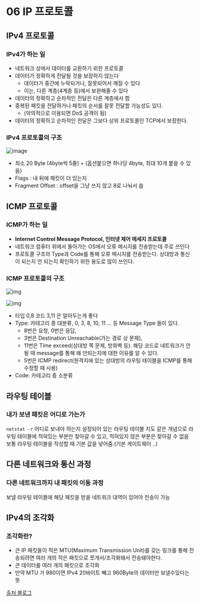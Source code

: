 
# 06 IP 프로토콜

 



## IPv4 프로토콜

### IPv4가 하는 일

- 네트워크 상에서 데이터를 교환하기 위한 프로토콜
- 데이터가 정확하게 전달될 것을 보장하지 않는다
  - 데이터가 중간에 누락되거나, 잘못되어서 깨질 수 있다
  - 이는, 다른 계층(4계층 등)에서 보완해줄 수 있다
- 데이터의 정확하고 순차적인 전달은 다른 계층에서 함
- 중복된 패킷을 전달하거나 패킷의 순서를 잘못 전달할 가능성도 있다.
  - (악의적으로 이용되면 DoS 공격이 됨)
- 데이터의 정확하고 순차적인 전달은 그보다 상위 프로토콜인 TCP에서 보장한다.



### IPv4 프로토콜의 구조
![image](https://user-images.githubusercontent.com/69442847/197900587-f9f105a3-a09f-45c5-9927-158eb50ca83b.png)

- 최소 20 Byte (4byte씩 5줄) + (옵션붙으면 하나당 4byte, 최대 10개 붙을 수 있음)
- Flags : 내 뒤에 패킷이 더 있는지
- Fragment Offset : offset을 그냥 쓰지 않고 8로 나눠서 씀



## ICMP 프로토콜

### ICMP가 하는 일

- **Internet Control Message Protocol, 인터넷 제어 메세지 프로토콜**
- 네트워크 컴퓨터 위에서 돌아가는 OS에서 오류 메시지를 전송받는데 주로 쓰인다
- 프로토콜 구조의 Type과 Code를 통해 오류 메시지를 전송받는다. 상대방과 통신이 되는지 안 되는지 확인하기 위한 용도로 많이 쓰인다.



### ICMP 프로토콜의 구조

![img](https://upload.wikimedia.org/wikipedia/commons/thumb/e/e1/ICMP_header_-_General-en.svg/300px-ICMP_header_-_General-en.svg.png)

![img](https://image.slidesharecdn.com/internetcontrolmessageprotocol-121115085749-phpapp01/95/internet-control-message-protocol-13-638.jpg?cb=1352969905)

- 타입 0,8 코드 3,11 은 알아두는게 좋다
- Type: 카테고리 중 대분류, 0, 3, 8, 10, 11 ... 등 Message Type 들이 있다. 
  - 8번은 요청, 0번은 응답, 
  - 3번은 Destination Unreachable(가는 경로 상 문제), 
  - 11번은 Time exceed(상대방 쪽 문제, 방화벽 등). 해당 코드로 네트워크가 안될 때 message를 통해 왜 안되는지에 대한 이유를 알 수 있다. 
  - 5번은 ICMP redirect(원격지에 있는 상대방의 라우팅 테이블을 ICMP를 통해 수정할 때 사용)
- Code: 카테고리 중 소분류

## 라우팅 테이블
### 내가 보낸 패킷은 어디로 가는가
```netstat -r```
어디로 보내야 하는지 설정되어 있는 라우팅 테이블
지도 같은 개념으로 라우팅 테이블에 적혀있는 부분만 찾아갈 수 있고, 적혀있지 않은 부분은 찾아갈 수 없음
보통 라우팅 테이블을 작성할 때 기본 값을 넣어줌.(기본 게이트웨이 ..)

## 다른 네트워크와 통신 과정
### 다른 네트워크까지 내 패킷의 이동 과정
보낼 라우팅 테이블에 해당 패킷을 받을 네트워크 대역이 있어야 전송이 가능

## IPv4의 조각화

### 조각화란?

- 큰 IP 패킷들이 적은 MTU(Maximum Transmission Unit)를 갖는 링크를 통해 전송되려면 여러 개의 작은 패킷으로 쪼개서/조각화돼서 전송돼야한다.
- 큰 데이터를 여러 개의 패킷으로 조각화
- 만약 MTU 가 980이면 IPv4 20바이트 빼고 960Byte의 데이터만 보낼수있다는 뜻


[출처 블로그](https://velog.io/@ppmyor/%EB%84%A4%ED%8A%B8%EC%9B%8C%ED%81%AC-06.-%EB%A9%80%EB%A6%AC-%EC%9E%88%EB%8A%94-%EC%BB%B4%ED%93%A8%ED%84%B0%EB%81%BC%EB%A6%AC%EB%8A%94-%EC%9D%B4%EB%A0%87%EA%B2%8C-%EB%8D%B0%EC%9D%B4%ED%84%B0%EB%A5%BC-%EC%A3%BC%EA%B3%A0%EB%B0%9B%EB%8A%94%EB%8B%A4)
